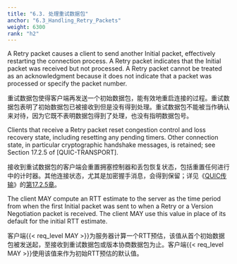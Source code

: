 ```yaml
---
title: "6.3. 处理重试数据包"
anchor: "6.3_Handling_Retry_Packets"
weight: 6300
rank: "h2"
---
```


A Retry packet causes a client to send another Initial packet, effectively restarting the connection process. A Retry packet indicates that the Initial packet was received but not processed. A Retry packet cannot be treated as an acknowledgment because it does not indicate that a packet was processed or specify the packet number.

重试数据包使得客户端再发送一个初始数据包，能有效地重启连接的过程。重试数据包表明了初始数据包已被接收到但是没有得到处理。重试数据包不能被当作确认来对待，因为它既不表明数据包得到了处理，也没有指明数据包号。

Clients that receive a Retry packet reset congestion control and loss recovery state, including resetting any pending timers. Other connection state, in particular cryptographic handshake messages, is retained; see Section 17.2.5 of [QUIC-TRANSPORT].

接收到重试数据包的客户端会重置拥塞控制器和丢包恢复状态，包括重置任何进行中的计时器。其他连接状态，尤其是加密握手消息，会得到保留；详见《[QUIC传输]()》的[第17.2.5章]()。

The client MAY compute an RTT estimate to the server as the time period from when the first Initial packet was sent to when a Retry or a Version Negotiation packet is received. The client MAY use this value in place of its default for the initial RTT estimate.

客户端{{< req_level MAY >}}为服务器计算一个RTT预估，该值从首个初始数据包被发送起，至接收到重试数据包或版本协商数据包为止。客户端{{< req_level MAY >}}使用该值来作为初始RTT预估的默认值。
